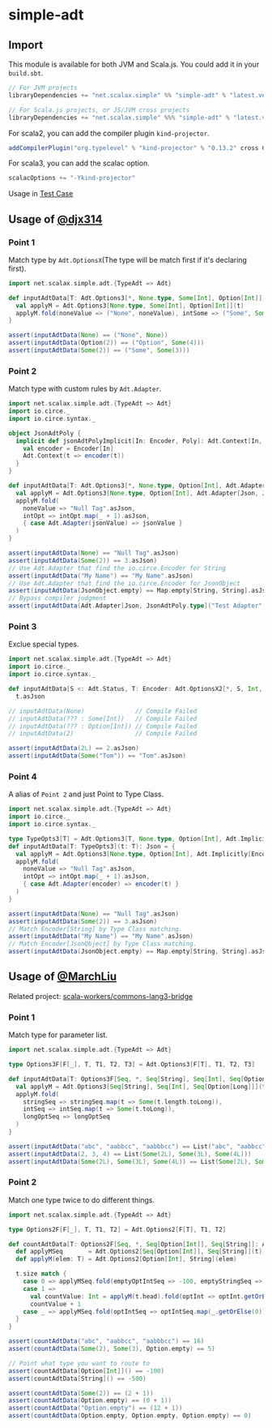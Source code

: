 # simple-adt

## Import
This module is available for both JVM and Scala.js. You could add it in your `build.sbt`.
``` sbt
// For JVM projects
libraryDependencies += "net.scalax.simple" %% "simple-adt" % "latest.version"
```
``` sbt
// For Scala.js projects, or JS/JVM cross projects
libraryDependencies += "net.scalax.simple" %%% "simple-adt" % "latest.version"
```
For scala2, you can add the compiler plugin `kind-projector`.
``` sbt
addCompilerPlugin("org.typelevel" % "kind-projector" % "0.13.2" cross CrossVersion.full)
```
For scala3, you can add the scalac option.
``` sbt
scalacOptions += "-Ykind-projector"
```

Usage in [Test Case](./core/shared/src/test/scala-no-js/net/scalax/simple/adt/test/TestCaseForDoc.scala)
## Usage of [@djx314](https://github.com/djx314)
### Point 1
Match type by `Adt.OptionsX`(The type will be match first if it's declaring first).
``` scala
import net.scalax.simple.adt.{TypeAdt => Adt}

def inputAdtData[T: Adt.Options3[*, None.type, Some[Int], Option[Int]]](t: T): (String, Option[Int]) = {
  val applyM = Adt.Options3[None.type, Some[Int], Option[Int]](t)
  applyM.fold(noneValue => ("None", noneValue), intSome => ("Some", Some(intSome.get + 1)), intOpt => ("Option", intOpt.map(_ + 2)))
}

assert(inputAdtData(None) == ("None", None))
assert(inputAdtData(Option(2)) == ("Option", Some(4)))
assert(inputAdtData(Some(2)) == ("Some", Some(3)))
```

### Point 2
Match type with custom rules by `Adt.Adapter`.
``` scala
import net.scalax.simple.adt.{TypeAdt => Adt}
import io.circe._
import io.circe.syntax._

object JsonAdtPoly {
  implicit def jsonAdtPolyImplicit[In: Encoder, Poly]: Adt.Context[In, Json, Poly] = {
    val encoder = Encoder[In]
    Adt.Context(t => encoder(t))
  }
}

def inputAdtData[T: Adt.Options3[*, None.type, Option[Int], Adt.Adapter[Json, JsonAdtPoly.type]]](t: T): Json = {
  val applyM = Adt.Options3[None.type, Option[Int], Adt.Adapter[Json, JsonAdtPoly.type]](t)
  applyM.fold(
    noneValue => "Null Tag".asJson,
    intOpt => intOpt.map(_ + 1).asJson,
    { case Adt.Adapter(jsonValue) => jsonValue }
  )
}

assert(inputAdtData(None) == "Null Tag".asJson)
assert(inputAdtData(Some(2)) == 3.asJson)
// Use Adt.Adapter that find the io.circe.Encoder for String
assert(inputAdtData("My Name") == "My Name".asJson)
// Use Adt.Adapter that find the io.circe.Encoder for JsonObject
assert(inputAdtData(JsonObject.empty) == Map.empty[String, String].asJson)
// Bypass compiler judgment
assert(inputAdtData(Adt.Adapter[Json, JsonAdtPoly.type]("Test Adapter".asJson)) == "Test Adapter".asJson)
```

### Point 3
Exclue special types.
``` scala
import net.scalax.simple.adt.{TypeAdt => Adt}
import io.circe._
import io.circe.syntax._

def inputAdtData[S <: Adt.Status, T: Encoder: Adt.OptionsX2[*, S, Int, Option[Int]]](t: T)(implicit cv: S <:< Adt.Status.Failed): Json =
  t.asJson

// inputAdtData(None)              // Compile Failed
// inputAdtData(??? : Some[Int])   // Compile Failed
// inputAdtData(??? : Option[Int]) // Compile Failed
// inputAdtData(2)                 // Compile Failed

assert(inputAdtData(2L) == 2.asJson)
assert(inputAdtData(Some("Tom")) == "Tom".asJson)
```

### Point 4
A alias of `Point 2` and just Point to Type Class.
``` scala
import net.scalax.simple.adt.{TypeAdt => Adt}
import io.circe._
import io.circe.syntax._

type TypeOpts3[T] = Adt.Options3[T, None.type, Option[Int], Adt.Implicitly[Encoder[T]]]
def inputAdtData[T: TypeOpts3](t: T): Json = {
  val applyM = Adt.Options3[None.type, Option[Int], Adt.Implicitly[Encoder[T]]](t)
  applyM.fold(
    noneValue => "Null Tag".asJson,
    intOpt => intOpt.map(_ + 1).asJson,
    { case Adt.Adapter(encoder) => encoder(t) }
  )
}

assert(inputAdtData(None) == "Null Tag".asJson)
assert(inputAdtData(Some(2)) == 3.asJson)
// Match Encoder[String] by Type Class matching.
assert(inputAdtData("My Name") == "My Name".asJson)
// Match Encoder[JsonObject] by Type Class matching.
assert(inputAdtData(JsonObject.empty) == Map.empty[String, String].asJson)
```

## Usage of [@MarchLiu](https://marchliu.github.io/)
Related project: [scala-workers/commons-lang3-bridge](https://github.com/scala-workers/commons-lang3-bridge)

### Point 1
Match type for parameter list.
``` scala
import net.scalax.simple.adt.{TypeAdt => Adt}

type Options3F[F[_], T, T1, T2, T3] = Adt.Options3[F[T], T1, T2, T3]

def inputAdtData[T: Options3F[Seq, *, Seq[String], Seq[Int], Seq[Option[Long]]]](t: T*): Seq[Option[Long]] = {
  val applyM = Adt.Options3[Seq[String], Seq[Int], Seq[Option[Long]]](t)
  applyM.fold(
    stringSeq => stringSeq.map(t => Some(t.length.toLong)),
    intSeq => intSeq.map(t => Some(t.toLong)),
    longOptSeq => longOptSeq
  )
}

assert(inputAdtData("abc", "aabbcc", "aabbbcc") == List("abc", "aabbcc", "aabbbcc").map(t => Some(t.length.toLong)))
assert(inputAdtData(2, 3, 4) == List(Some(2L), Some(3L), Some(4L)))
assert(inputAdtData(Some(2L), Some(3L), Some(4L)) == List(Some(2L), Some(3L), Some(4L)))
```

### Point 2
Match one type twice to do different things.
``` scala
import net.scalax.simple.adt.{TypeAdt => Adt}

type Options2F[F[_], T, T1, T2] = Adt.Options2[F[T], T1, T2]

def countAdtData[T: Options2F[Seq, *, Seq[Option[Int]], Seq[String]]: Adt.Options2[*, Option[Int], String]](t: T*): Int = {
  def applyMSeq       = Adt.Options2[Seq[Option[Int]], Seq[String]](t)
  def applyM(elem: T) = Adt.Options2[Option[Int], String](elem)

  t.size match {
    case 0 => applyMSeq.fold(emptyOptIntSeq => -100, emptyStringSeq => -500)
    case 1 =>
      val countValue: Int = applyM(t.head).fold(optInt => optInt.getOrElse(0), str => str.length)
      countValue + 1
    case _ => applyMSeq.fold(optIntSeq => optIntSeq.map(_.getOrElse(0)).sum, strSeq => strSeq.map(_.length).sum)
  }
}

assert(countAdtData("abc", "aabbcc", "aabbbcc") == 16)
assert(countAdtData(Some(2), Some(3), Option.empty) == 5)

// Point what type you want to route to
assert(countAdtData[Option[Int]]() == -100)
assert(countAdtData[String]() == -500)

assert(countAdtData(Some(2)) == (2 + 1))
assert(countAdtData(Option.empty) == (0 + 1))
assert(countAdtData("Option.empty") == (12 + 1))
assert(countAdtData(Option.empty, Option.empty, Option.empty) == 0)
```
